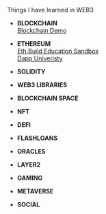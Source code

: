 Things I have learned in WEB3   

* **BLOCKCHAIN**  
[Blockchain Demo](https://andersbrownworth.com/blockchain)  

* **ETHEREUM**  
[Eth.Build Education Sandbox](https://eth.build)  
[Dapp Univeristy](https://dappuniversity.com)

* **SOLIDITY** 
* **WEB3 LIBRARIES**

* **BLOCKCHAIN SPACE**  
 * **NFT**
 * **DEFI**
 * **FLASHLOANS**
 * **ORACLES**
 * **LAYER2**
 * **GAMING**
 * **METAVERSE**
 * **SOCIAL** 
